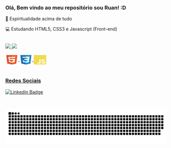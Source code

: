 ### Olá, Bem vindo ao  meu repositório sou Ruan! :D

🙏 Espiritualidade acima de tudo

💻 Estudando HTML5, CSS3 e Javascript (Front-end)

<br>

<div>
  <a href="https://github.com/RSG27">
  <img height="180em" src="https://github-readme-stats.vercel.app/api?username=RSG27&show_icons=true&theme=shades-of-purple&include_all_commits=true&count_private=true"/>
  <img height="180em" src="https://github-readme-stats.vercel.app/api/top-langs/?username=RSG27&layout=compact&langs_count=6&theme=shades-of-purple"/>
</div>
<div><br>
  <img align="center" alt="HTML" height="30" width="40" src="https://raw.githubusercontent.com/devicons/devicon/master/icons/html5/html5-original.svg">
  <img align="center" alt="CSS" height="30" width="40" src="https://raw.githubusercontent.com/devicons/devicon/master/icons/css3/css3-original.svg">
  <img align="center" alt="Js" height="30" width="40" src="https://raw.githubusercontent.com/devicons/devicon/master/icons/javascript/javascript-plain.svg">
</div>
  
<br>
 
### Redes Sociais

[![Linkedin Badge](https://img.shields.io/badge/-LinkedIn-blue?style=flat-square&logo=Linkedin&logoColor=white&link=https://www.linkedin.com/in/ruan-silva-gaspar-a13a89226/)](https://www.linkedin.com/in/ruan-silva-gaspar-a13a89226/)

<br>
  
![Snake animation](https://github.com/RSG27/RSG27/blob/output/github-contribution-grid-snake.svg)
